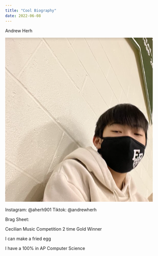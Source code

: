 ```yaml
---
title: "Cool Biography"
date: 2022-06-08
---
```

Andrew Herh

![Alt Text](/_posts/website.png)

Instagram: @aherh901
Tiktok: @andrewherh

Brag Sheet:

Cecilian Music Competition 2 time Gold Winner

I can make a fried egg

I have a 100% in AP Computer Science
